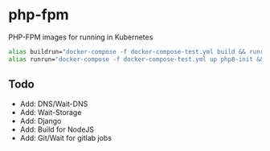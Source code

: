 # php-fpm
PHP-FPM images for running in Kubernetes
```bash
alias buildrun="docker-compose -f docker-compose-test.yml build && runrun"
alias runrun="docker-compose -f docker-compose-test.yml up php8-init && docker-compose -f docker-compose-test.yml down"
```
## Todo
- Add: DNS/Wait-DNS
- Add: Wait-Storage
- Add: Django
- Add: Build for NodeJS
- Add: Git/Wait for gitlab jobs
